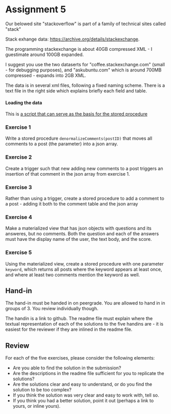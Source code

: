 # Assignment 5

Our belowed site "stackoverflow" is part of a family of technical sites called "stack"

Stack exhange data:
https://archive.org/details/stackexchange.

The programming stackexchange is about 40GB compressed XML - I guestimate around 100GB expanded.

I suggest you use the two dataserts for "coffee.stackexchange.com" (small - for debugging purposes), and "askubuntu.com" which is around 700MB compressed - expands into 2GB XML.

The data is in several xml files, following a fixed naming scheme. There is a text file in the right side which explains briefly each field and table.

#### Loading the data
This is [a script that can serve as the basis for the stored procedure](https://gist.github.com/emanoelbarreiros/c164a60e98a7482cde22)

### Exercise 1
Write a stored procedure `denormalizeComments(postID)` that moves all comments to a post (the parameter) into a json array.  

### Exercise 2
Create a trigger such that new adding new comments to a post triggers an insertion of that comment in the json array from exercise 1.

### Exercise 3
Rather than using a trigger, create a stored procedure to add a comment to a post - adding it both to the comment table and the json array

### Exercise 4
Make a materialized view that has json objects with questions and its answeres, but no comments. Both the question and each of the answers must have the display name of the user, the text body, and the score.

### Exercise 5
Using the materialized view, create a stored procedure with one parameter `keyword`, which returns all posts where the keyword appears at least once, and where at least two comments mention the keyword as well.

## Hand-in
The hand-in must be handed in on peergrade. You are allowed to hand in in groups of 3. You review individually though.

The handin is a link to github. The readme file must explain where the textual representation of each of the solutions to the five handins are - it is easiest for the reviewer if they are inlined in the readme file.

## Review
For each of the five exercises, please consider the following elements:

* Are you able to find the solution in the submission?
* Are the descriptions in the readme file sufficient for you to replicate the solutions?
* Are the solutions clear and easy to understand, or do you find the solution to be too complex?
* If you think the solution was very clear and easy to work with, tell so.
* If you think you had a better solution, point it out (perhaps a link to yours, or inline yours).
